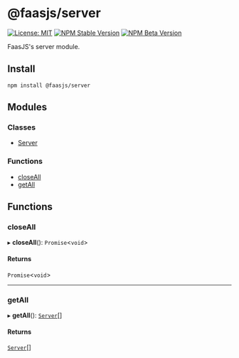 # @faasjs/server

[![License: MIT](https://img.shields.io/npm/l/@faasjs/server.svg)](https://github.com/faasjs/faasjs/blob/main/packages/faasjs/server/LICENSE)
[![NPM Stable Version](https://img.shields.io/npm/v/@faasjs/server/stable.svg)](https://www.npmjs.com/package/@faasjs/server)
[![NPM Beta Version](https://img.shields.io/npm/v/@faasjs/server/beta.svg)](https://www.npmjs.com/package/@faasjs/server)

FaasJS's server module.

## Install

    npm install @faasjs/server
## Modules

### Classes

- [Server](classes/Server.md)

### Functions

- [closeAll](modules.md#closeall)
- [getAll](modules.md#getall)

## Functions

### closeAll

▸ **closeAll**(): `Promise`<`void`\>

#### Returns

`Promise`<`void`\>

___

### getAll

▸ **getAll**(): [`Server`](classes/Server.md)[]

#### Returns

[`Server`](classes/Server.md)[]
